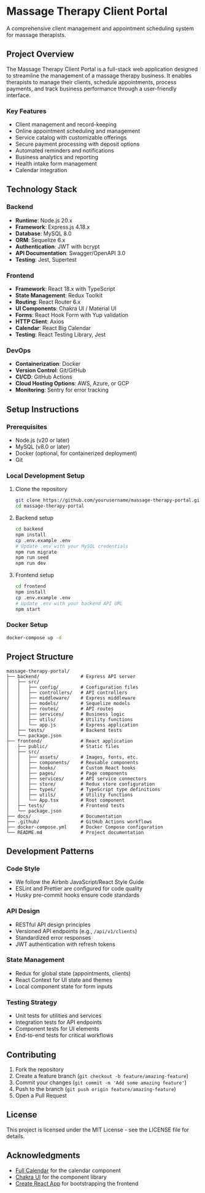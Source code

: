 # Massage Therapy Client Portal

A comprehensive client management and appointment scheduling system for massage therapists.

## Project Overview

The Massage Therapy Client Portal is a full-stack web application designed to streamline the management of a massage therapy business. It enables therapists to manage their clients, schedule appointments, process payments, and track business performance through a user-friendly interface.

### Key Features

- Client management and record-keeping
- Online appointment scheduling and management
- Service catalog with customizable offerings
- Secure payment processing with deposit options
- Automated reminders and notifications
- Business analytics and reporting
- Health intake form management
- Calendar integration

## Technology Stack

### Backend
- **Runtime**: Node.js 20.x
- **Framework**: Express.js 4.18.x
- **Database**: MySQL 8.0
- **ORM**: Sequelize 6.x
- **Authentication**: JWT with bcrypt
- **API Documentation**: Swagger/OpenAPI 3.0
- **Testing**: Jest, Supertest

### Frontend
- **Framework**: React 18.x with TypeScript
- **State Management**: Redux Toolkit
- **Routing**: React Router 6.x
- **UI Components**: Chakra UI / Material UI
- **Forms**: React Hook Form with Yup validation
- **HTTP Client**: Axios
- **Calendar**: React Big Calendar
- **Testing**: React Testing Library, Jest

### DevOps
- **Containerization**: Docker
- **Version Control**: Git/GitHub
- **CI/CD**: GitHub Actions
- **Cloud Hosting Options**: AWS, Azure, or GCP
- **Monitoring**: Sentry for error tracking

## Setup Instructions

### Prerequisites
- Node.js (v20 or later)
- MySQL (v8.0 or later)
- Docker (optional, for containerized deployment)
- Git

### Local Development Setup

1. Clone the repository
   ```bash
   git clone https://github.com/yourusername/massage-therapy-portal.git
   cd massage-therapy-portal
   ```

2. Backend setup
   ```bash
   cd backend
   npm install
   cp .env.example .env
   # Update .env with your MySQL credentials
   npm run migrate
   npm run seed
   npm run dev
   ```

3. Frontend setup
   ```bash
   cd frontend
   npm install
   cp .env.example .env
   # Update .env with your backend API URL
   npm start
   ```

### Docker Setup

```bash
docker-compose up -d
```

## Project Structure

```
massage-therapy-portal/
├── backend/               # Express API server
│   ├── src/
│   │   ├── config/        # Configuration files
│   │   ├── controllers/   # API controllers
│   │   ├── middleware/    # Express middleware
│   │   ├── models/        # Sequelize models
│   │   ├── routes/        # API routes
│   │   ├── services/      # Business logic
│   │   ├── utils/         # Utility functions
│   │   └── app.js         # Express application
│   ├── tests/             # Backend tests
│   └── package.json
├── frontend/              # React application
│   ├── public/            # Static files
│   ├── src/
│   │   ├── assets/        # Images, fonts, etc.
│   │   ├── components/    # Reusable components
│   │   ├── hooks/         # Custom React hooks
│   │   ├── pages/         # Page components
│   │   ├── services/      # API service connectors
│   │   ├── store/         # Redux store configuration
│   │   ├── types/         # TypeScript type definitions
│   │   ├── utils/         # Utility functions
│   │   └── App.tsx        # Root component
│   ├── tests/             # Frontend tests
│   └── package.json
├── docs/                  # Documentation
├── .github/               # GitHub Actions workflows
├── docker-compose.yml     # Docker Compose configuration
└── README.md              # Project documentation
```

## Development Patterns

### Code Style

- We follow the Airbnb JavaScript/React Style Guide
- ESLint and Prettier are configured for code quality
- Husky pre-commit hooks ensure code standards

### API Design

- RESTful API design principles
- Versioned API endpoints (e.g., `/api/v1/clients`)
- Standardized error responses
- JWT authentication with refresh tokens

### State Management

- Redux for global state (appointments, clients)
- React Context for UI state and themes
- Local component state for form inputs

### Testing Strategy

- Unit tests for utilities and services
- Integration tests for API endpoints
- Component tests for UI elements
- End-to-end tests for critical workflows

## Contributing

1. Fork the repository
2. Create a feature branch (`git checkout -b feature/amazing-feature`)
3. Commit your changes (`git commit -m 'Add some amazing feature'`)
4. Push to the branch (`git push origin feature/amazing-feature`)
5. Open a Pull Request

## License

This project is licensed under the MIT License - see the LICENSE file for details.

## Acknowledgments

- [Full Calendar](https://fullcalendar.io/) for the calendar component
- [Chakra UI](https://chakra-ui.com/) for the component library
- [Create React App](https://create-react-app.dev/) for bootstrapping the frontend
